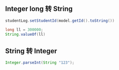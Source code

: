 ## Integer long 转 String
```java
studentLog.setStudentId(model.getId().toString())

long ll = 300000;  
String.valueOf(ll)
```

## String 转 Integer
```java
Integer.parseInt(String "123");
```